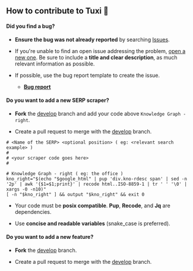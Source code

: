 ## How to contribute to Tuxi 🎉

#### **Did you find a bug?**

* **Ensure the bug was not already reported** by searching [Issues](https://github.com/Bugswriter/tuxi/issues).

* If you're unable to find an open issue addressing the problem, [open a new one](https://github.com/Bugswriter/tuxi/issues/new). Be sure to include a **title and clear description**, as much relevant information as possible.

* If possible, use the bug report template to create the issue.
  * [**Bug report**](https://github.com/Bugswriter/tuxi/blob/main/.github/ISSUE_TEMPLATE/BUG_REPORT.md)
  
#### **Do you want to add a new SERP scraper?**

* **Fork** the [develop](https://github.com/Bugswriter/tuxi/tree/develop) branch and add your code above `Knowledge Graph - right`.

* Create a pull request to merge with the [develop](https://github.com/Bugswriter/tuxi/tree/develop) branch.

```
# <Name of the SERP> <optional position> ( eg: <relevant search example> )
#
# <your scraper code goes here>
#

# Knowledge Graph - right ( eg: the office )
kno_right="$(echo "$google_html" | pup 'div.kno-rdesc span' | sed -n '2p' | awk '{$1=$1;print}' | recode html..ISO-8859-1 | tr ' ' '\0' | xargs -0 -n10)"
[ -n "$kno_right" ] && output "$kno_right" && exit 0

```

* Your code must be **posix compatible**. **Pup**, **Recode**, and **Jq** are dependencies.

* Use **concise and readable variables** (snake_case is preferred).


#### **Do you want to add a new feature?**

* **Fork** the [develop](https://github.com/Bugswriter/tuxi/tree/develop) branch.

* Create a pull request to merge with the [develop](https://github.com/Bugswriter/tuxi/tree/develop) branch.
